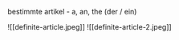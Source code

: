 bestimmte artikel - a, an, the (der / ein)

![[definite-article.jpeg]]
![[definite-article-2.jpeg]]
